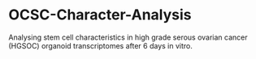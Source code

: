 # OCSC-Character-Analysis
Analysing stem cell characteristics in high grade serous ovarian cancer (HGSOC) organoid transcriptomes after 6 days in vitro.
